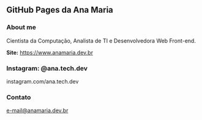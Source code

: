## GitHub Pages da Ana Maria 

### About me

Cientista da Computação, Analista de TI e Desenvolvedora Web Front-end.

**Site:** https://www.anamaria.dev.br

### **Instagram:** @ana.tech.dev

instagram.com/ana.tech.dev

### Contato

e-mail@anamaria.dev.br
